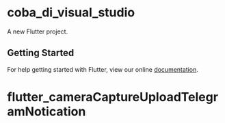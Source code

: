 # coba_di_visual_studio

A new Flutter project.

## Getting Started

For help getting started with Flutter, view our online
[documentation](https://flutter.io/).
# flutter_cameraCaptureUploadTelegramNotication
